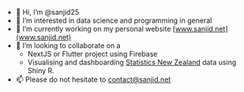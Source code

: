 - 👋 Hi, I’m @sanjid25
- 👀 I’m interested in data science and programming in general
- 🌱 I’m currently working on my personal website [www.sanjid.net](www.sanjid.net)
- 💞️ I’m looking to collaborate on a 
  - NextJS or Flutter project using Firebase
  - Visualising and dashboarding [Statistics New Zealand](https://www.stats.govt.nz/) data using Shiny R.
- 📫 Please do not hesitate to contact@sanjid.net

<!---
sanjid25/sanjid25 is a ✨ special ✨ repository because its `README.md` (this file) appears on your GitHub profile.
You can click the Preview link to take a look at your changes.
--->
